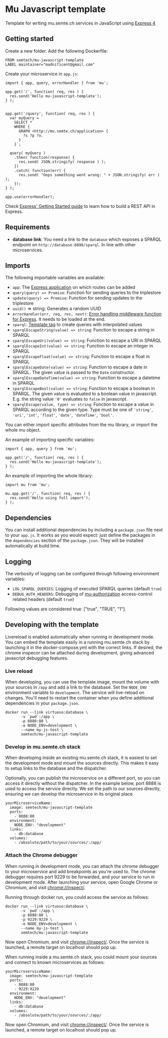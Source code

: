 # Mu Javascript template

Template for writing mu.semte.ch services in JavaScript using [Express 4](https://expressjs.com/)

## Getting started

Create a new folder.  Add the following Dockerfile:

    FROM semtech/mu-javascript-template
    LABEL maintainer="madnificent@gmail.com"

Create your microservice in `app.js`:

    import { app, query, errorHandler } from 'mu';
    
    app.get('/', function( req, res ) {
      res.send('Hello mu-javascript-template');
    } );


    app.get('/query', function( req, res ) {
      var myQuery = `
        SELECT *
        WHERE {
          GRAPH <http://mu.semte.ch/application> {
            ?s ?p ?o.
          }
        }`;

      query( myQuery )
        .then( function(response) {
          res.send( JSON.stringify( response ) );
        })
        .catch( function(err) {
          res.send( "Oops something went wrong: " + JSON.stringify( err ) );
        });
    } );

    app.use(errorHandler);

Check [Express' Getting Started guide](https://expressjs.com/en/starter/basic-routing.html) to learn how to build a REST API in Express.
    
## Requirements

  - **database link**: You need a link to the `database` which exposes a SPARQL endpoint on `http://database:8890/sparql`.  In line with other microservices.

## Imports

The following importable variables are available:

  - `app`: The [Express application](https://expressjs.com/en/guide/routing.html) on which routes can be added
  - `query(query) => Promise`: Function for sending queries to the triplestore
  - `update(query) => Promise`: Function for sending updates to the triplestore
  - `uuid()` => string: Generates a random UUID
  - `errorHandler(err, req, res, next)`: [Error handling middleware function for Express](https://expressjs.com/en/guide/error-handling.html). It needs to be loaded at the end.
  - `sparql`: [Template tag](https://www.npmjs.com/package/sparql-client-2#using-the-sparql-template-tag) to create queries with interpolated values
  - `sparqlEscapeString(value) => string`: Function to escape a string in SPARQL
  - `sparqlEscapeUri(value) => string`: Function to escape a URI in SPARQL
  - `sparqlEscapeInt(value) => string`: Function to escape an integer in SPARQL
  - `sparqlEscapeFloat(value) => string`: Function to escape a float in SPARQL
  - `sparqlEscapeDate(value) => string`: Function to escape a date in SPARQL. The given value is passed to the `Date` constructor.
  - `sparqlEscapeDateTime(value) => string`: Function to escape a datetime in SPARQL
  - `sparqlEscapeBool(value) => string`: Function to escape a boolean in SPARQL. The given value is evaluated to a boolean value in javascript. E.g. the string value `'0'` evaluates to `false` in javascript.
  - `sparqlEscape(value, type) => string`: Function to escape a value in SPARQL according to the given type. Type must be one of `'string'`, `'uri'`, `'int'`, `'float'`, `'date'`, `'dateTime'`, `'bool'`.

You can either import specific attributes from the mu library, or import the whole mu object.

An example of importing specific variables:

    import { app, query } from 'mu';
    
    app.get('/', function( req, res ) {
      res.send('Hello mu-javascript-template');
    } );

An example of importing the whole library:

    import mu from 'mu';
    
    mu.app.get('/', function( req, res ) {
      res.send('Hello using full import');
    } );

## Dependencies

You can install additional dependencies by including a `package.json` file next to your `app.js`. It works as you would expect: just define the packages in the `dependencies` section of the `package.json`. They will be installed automatically at build time. 

## Logging

The verbosity of logging can be configured through following environment variables:

- `LOG_SPARQL_QUERIES`: Logging of executed SPARQL queries (default `true`)
- `DEBUG_AUTH_HEADERS`: Debugging of [mu-authorization](https://github.com/mu-semtech/mu-authorization) access-control related headers (default `true`)

Following values are considered true: ["true", "TRUE", "1"].

## Developing with the template

Livereload is enabled automatically when running in development mode.  You can embed the template easily in a running mu.semte.ch stack by launching it in the docker-compose.yml with the correct links.  If desired, the chrome inspecor can be attached during development, giving advanced javascript debugging features.

### Live reload
When developing, you can use the template image, mount the volume with your sources in `/app` and add a link to the database. Set the `NODE_ENV` environment variable to `development`. The service will live-reload on changes. You'll need to restart the container when you define additional dependencies in your `package.json`.

    docker run --link virtuoso:database \
           -v `pwd`:/app \
           -p 8888:80 \
           -e NODE_ENV=development \
           --name my-js-test \
           semtech/mu-javascript-template

### Develop in mu.semte.ch stack
When developing inside an existing mu.semte.ch stack, it is easiest to set the development mode and mount the sources directly.  This makes it easy to setup links to the database and the dispatcher.

Optionally, you can publish the microservice on a different port, so you can access it directly without the dispatcher.  In the example below, port 8888 is used to access the service directly.  We set the path to our sources directly, ensuring we can develop the microservice in its original place.

    yourMicroserviceName:
      image: semtech/mu-javascript-template
      ports:
        - 8888:80
      environment:
        NODE_ENV: "development"
      links:
        - db:database
      volumes:
        - /absolute/path/to/your/sources/:/app/

### Attach the Chrome debugger
When running in development mode, you can attach the chrome debugger to your microservice and add breakpoints as you're used to.  The chrome debugger requires port 9229 to be forwarded, and your service to run in development mode.  After launching your service, open Google Chrome or Chromium, and visit [chrome://inspect/](chrome://inspect/).

Running through docker run, you could access the service as follows:

    docker run --link virtuoso:database \
           -v `pwd`:/app \
           -p 8888:80 \
           -p 9229:9229 \
           -e NODE_ENV=development \
           --name my-js-test \
           semtech/mu-javascript-template

Now open Chromium, and visit [chrome://inspect/](chrome://inspect/).  Once the service is launched, a remote target on localhost should pop up.

When running inside a mu.semte.ch stack, you could mount your sources and connect to known microservices as follows:

    yourMicroserviceName:
      image: semtech/mu-javascript-template
      ports:
        - 8888:80
        - 9229:9229
      environment:
        NODE_ENV: "development"
      links:
        - db:database
      volumes:
        - /absolute/path/to/your/sources/:/app/

Now open Chromium, and visit [chrome://inspect/](chrome://inspect/).  Once the service is launched, a remote target on localhost should pop up.
